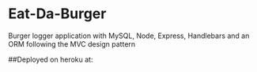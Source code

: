# Eat-Da-Burger
Burger logger application with MySQL, Node, Express, Handlebars and an ORM following the MVC design pattern


##Deployed on heroku at: 